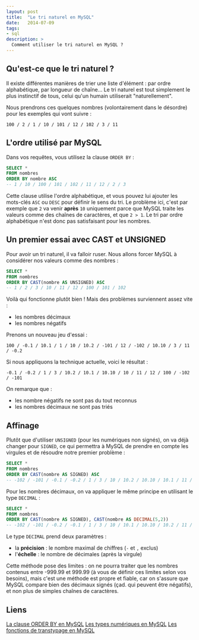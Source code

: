 ```yaml
---
layout: post
title:  "Le tri naturel en MySQL"
date:   2014-07-09
tags:
- sql
description: >
  Comment utiliser le tri naturel en MySQL ?
---
```


## Qu'est-ce que le tri naturel ?

Il existe différentes manières de trier une liste d'élément : par ordre alphabétique, par longueur de chaîne…
Le tri naturel est tout simplement le plus instinctif de tous, celui qu'un humain utiliserait "naturellement".

Nous prendrons ces quelques nombres (volontairement dans le désordre) pour les exemples qui vont suivre :

```
100 / 2 / 1 / 10 / 101 / 12 / 102 / 3 / 11
```

## L'ordre utilisé par MySQL

Dans vos requêtes, vous utilisez la clause `ORDER BY` :

```sql
SELECT *
FROM nombres
ORDER BY nombre ASC
-- 1 / 10 / 100 / 101 / 102 / 11 / 12 / 2 / 3
```

Cette clause utilise l'ordre alphabétique, et vous pouvez lui ajouter les mots-clés `ASC` ou `DESC` pour définir le sens du tri.
Le problème ici, c'est par exemple que `2` va venir **après** `10` uniquement parce que MySQL traite les valeurs comme des chaînes de caractères, et que `2 > 1`. Le tri par ordre alphabétique n'est donc pas satisfaisant pour les nombres.

## Un premier essai avec CAST et UNSIGNED

Pour avoir un tri naturel, il va falloir ruser. Nous allons forcer MySQL à considérer nos valeurs comme des nombres :

```sql
SELECT *
FROM nombres
ORDER BY CAST(nombre AS UNSIGNED) ASC
-- 1 / 2 / 3 / 10 / 11 / 12 / 100 / 101 / 102
```

Voilà qui fonctionne plutôt bien ! Mais des problèmes surviennent assez vite :

- les nombres décimaux
- les nombres négatifs

Prenons un nouveau jeu d'essai :

```
100 / -0.1 / 10.1 / 1 / 10 / 10.2 / -101 / 12 / -102 / 10.10 / 3 / 11 / -0.2
```

Si nous appliquons la technique actuelle, voici le résultat :

```
-0.1 / -0.2 / 1 / 3 / 10.2 / 10.1 / 10.10 / 10 / 11 / 12 / 100 / -102 / -101
```

On remarque que :

- les nombre négatifs ne sont pas du tout reconnus
- les nombres décimaux ne sont pas triés

## Affinage

Plutôt que d'utiliser `UNSIGNED` (pour les numériques non signés), on va déjà changer pour `SIGNED`, ce qui permettra à MySQL de prendre en compte les virgules et de résoudre notre premier problème :

```sql
SELECT *
FROM nombres
ORDER BY CAST(nombre AS SIGNED) ASC
-- -102 / -101 / -0.1 / -0.2 / 1 / 3 / 10 / 10.2 / 10.10 / 10.1 / 11 / 12 / 100
```

Pour les nombres décimaux, on va appliquer le même principe en utilisant le type `DECIMAL` :

```sql
SELECT *
FROM nombres
ORDER BY CAST(nombre AS SIGNED), CAST(nombre AS DECIMAL(5,2))
-- -102 / -101 / -0.2 / -0.1 / 1 / 3 / 10 / 10.1 / 10.10 / 10.2 / 11 / 12 / 100
```

Le type `DECIMAL` prend deux paramètres :

- la **précision** : le nombre maximal de chiffres (`-` et `,` exclus)
- l'**échelle** : le nombre de décimales (après la virgule)

Cette méthode pose des limites : on ne pourra traiter que les nombres contenus entre -999.99 et 999.99 (à vous de définir ces limites selon vos besoins), mais c'est une méthode est propre et fiable, car on s'assure que MySQL compare bien des décimaux signés (çad. qui peuvent être négatifs), et non plus de simples chaînes de caractères.

## Liens

[La clause ORDER BY en MySQL](https://dev.mysql.com/doc/refman/5.0/fr/sorting-rows.html)
[Les types numériques en MySQL](https://dev.mysql.com/doc/refman/5.0/fr/numeric-types.html)
[Les fonctions de transtypage en MySQL](https://dev.mysql.com/doc/refman/5.0/fr/cast-functions.html)
